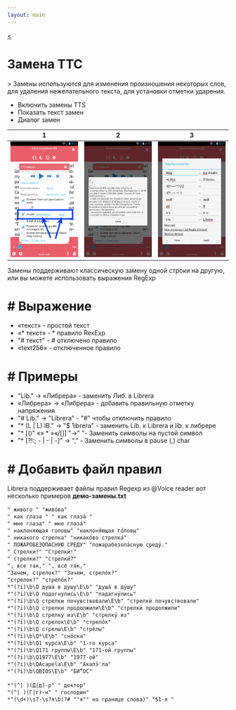 ```yaml
---
layout: main
---
```

[<](/wiki/faq)

# Замена ТТС

&gt; Замены используются для изменения произношения некоторых слов, для удаления нежелательного текста, для установки отметки ударения.

* Включить замены TTS
* Показать текст замен
* Диалог замен

|1|2|3|
|-|-|-|
|![](1.png)|![](2.png)|![](3.png)|


Замены поддерживают классическую замену одной строки на другую, или вы можете использовать выражения RegExp

# # Выражение

* «текст» - простой текст
* «* текст» - * правило RexExp
* &quot;# текст&quot; - # отключено правило
* «text256» - отключенное правило

# # Примеры

* &quot;Lib.&quot; -&gt; «Либрера» - заменить Либ. в Librera
* «Либрера» -&gt; «Либрера» - добавить правильную отметку напряжения
* &quot;# Lib.&quot; -&gt; &quot;Librera&quot; - &quot;#&quot; чтобы отключить правило
* &quot;* (L | L) IB.&quot; -&gt; &quot;$ 1ibrera&quot; - заменить Lib. к Librera и lib. к либрере
* &quot;* [()&quot; «» * »«/[]] &quot;-&gt;&quot; &quot;- Заменить символы на пустой символ
* &quot;* [?!:; - | - | -]&quot; -&gt; &quot;,&quot; - Заменить символы в pause (,) char

# # Добавить файл правил

Librera поддерживает файлы правил Regexp из @Voice reader
вот несколько примеров **демо-замены.txt**

```
" живого " "живо́ва"
" как глаза " " как глаза́ "
" мне глаза" " мне глаза́"
" наклоняющая головы" "наклоня́ющая го́ловы"
" никакого стрелка" "никако́во стрелка́"
" ПОЖАРОБЕЗОПАСНУЮ СРЕДУ" "пожарабезопа́сную среду́."
" Стрелки!" "Стрелки́!"
" стрелки?" "стрелки́?"
", все так," ", всё так,"
"Зачем, стрелок?" "Зачем, стрело́к?"
"стрелок?" "стрело́к?"
*"(?i)\b\Q душа в душу\E\b" "душа́ в ду́шу"
*"(?i)\b\Q подогнулись\E\b" "падагну́лись"
*"(?i)\b\Q стрелки почувствовали\E\b" "стрелки́ почувствовали"
*"(?i)\b\Q стрелки продолжили\E\b" "стрелки́ продолжили"
*"(?i)\b\Q стрелку из\E\b" "стрелку́ из"
*"(?i)\b\Q стрелок\E\b" "стрело́к"
*"(?i)\b\Q стрелы\E\b" "стре́лы"
*"(?i)\b\Q*\E\b" "сно́ска"
*"(?i)\b\Q1 курса\E\b" "1-го курса"
*"(?i)\b\Q171 группы\E\b" "171-ой группы"
*"(?i)\b\Q1977\E\b" "1977-ой"
*"(?i)\b\QAcapela\E\b" "Акапэ́'ла"
*"(?i)\b\QBIOS\E\b" "БИ́“О́С"

*"(^| )(Д|д)-р" " доктор"
"(^| )(Г|г)-н" " господин"
*"(\d+)\s?-\s?я\b(?# ""я"" на границе слова)" "$1-я "

```


   
